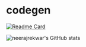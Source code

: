 # codegen

[![Readme Card](https://github-readme-stats.vercel.app/api/pin/?username=neerajrekwar&repo=codegen)](https://github.com/neerajrekwar/github-readme-stats)

![neerajrekwar's GitHub stats](https://github-readme-stats.vercel.app/api?username=neerajrekwar&show_icons=true&theme=onedark)
